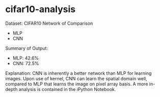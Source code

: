 # cifar10-analysis

Dataset: CIFAR10
Network of Comparison
- MLP
- CNN

Summary of Output:
- MLP: 42.6%
- CNN: 72.5%

Explanation: CNN is inherently a better network than MLP for learning images. Upon use of kernel, CNN can learn the spatial domain well, compared to MLP that learns the image on pixel array basis. A more in-depth analysis is contained in the iPython Notebook.
